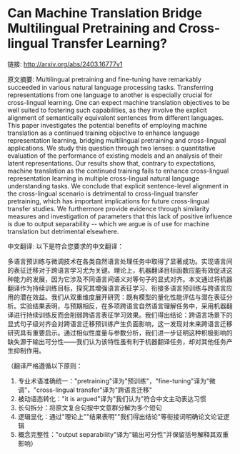 # Can Machine Translation Bridge Multilingual Pretraining and Cross-lingual Transfer Learning?

链接: http://arxiv.org/abs/2403.16777v1

原文摘要:
Multilingual pretraining and fine-tuning have remarkably succeeded in various
natural language processing tasks. Transferring representations from one
language to another is especially crucial for cross-lingual learning. One can
expect machine translation objectives to be well suited to fostering such
capabilities, as they involve the explicit alignment of semantically equivalent
sentences from different languages. This paper investigates the potential
benefits of employing machine translation as a continued training objective to
enhance language representation learning, bridging multilingual pretraining and
cross-lingual applications. We study this question through two lenses: a
quantitative evaluation of the performance of existing models and an analysis
of their latent representations. Our results show that, contrary to
expectations, machine translation as the continued training fails to enhance
cross-lingual representation learning in multiple cross-lingual natural
language understanding tasks. We conclude that explicit sentence-level
alignment in the cross-lingual scenario is detrimental to cross-lingual
transfer pretraining, which has important implications for future cross-lingual
transfer studies. We furthermore provide evidence through similarity measures
and investigation of parameters that this lack of positive influence is due to
output separability -- which we argue is of use for machine translation but
detrimental elsewhere.

中文翻译:
以下是符合您要求的中文翻译：

多语言预训练与微调技术在各类自然语言处理任务中取得了显著成功。实现语言间的表征迁移对于跨语言学习尤为关键。理论上，机器翻译目标函数应能有效促进这种能力的发展，因为它涉及不同语言间语义对等句子的显式对齐。本文通过将机器翻译作为持续训练目标，探究其增强语言表征学习、衔接多语言预训练与跨语言应用的潜在效益。我们从双重维度展开研究：既有模型的量化性能评估与潜在表征分析。实验结果表明，与预期相反，在多项跨语言自然语言理解任务中，采用机器翻译进行持续训练反而会削弱跨语言表征学习效果。我们得出结论：跨语言场景下的显式句子级对齐会对跨语言迁移预训练产生负面影响，这一发现对未来跨语言迁移研究具有重要启示。通过相似性度量与参数分析，我们进一步证明这种积极影响的缺失源于输出可分性——我们认为该特性虽有利于机器翻译任务，却对其他任务产生抑制作用。

（翻译严格遵循以下原则：
1. 专业术语准确统一："pretraining"译为"预训练"，"fine-tuning"译为"微调"，"cross-lingual transfer"译为"跨语言迁移"
2. 被动语态转化："it is argued"译为"我们认为"符合中文主动表达习惯
3. 长句拆分：将原文复合句按中文意群分解为多个短句
4. 逻辑显化：通过"理论上""结果表明""我们得出结论"等衔接词明确论文论证逻辑
5. 概念完整性："output separability"译为"输出可分性"并保留括号解释其双重影响）
